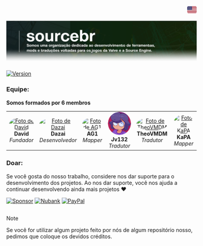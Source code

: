<!DOCTYPE html>
<div align="right">
    <a href="../profile/README.md" target="_blank">
        <img src="../img/flags/flag_eua.png" height="25" width="25">
    </a>
</div>

![banner](../img/banner-br.png)

###

[![Version](https://img.shields.io/badge/Diretrizes-V%201.0-43ff43.svg)](../guidelines/diretrizes.md)

### Equipe:

**Somos formados por 6 membros**
<div align="center">
  <table>
    <tr align="center">
      <td>
        <a href="https://github.com/davidmacalister" target="_blank">
          <img src="https://github.com/davidmacalister.png" width="120px" style="border-radius: 50%;" alt="Foto de David"/>
        </a>
        <br>
        <b>David</b>
        <br>
        <i>Fundador</i>
      </td>
      <td>
        <a href="https://github.com/kenned-candido" target="_blank">
          <img src="https://github.com/kenned-candido.png" width="120px" style="border-radius: 50%;" alt="Foto de Dazai"/>
        </a>
        <br>
        <b>Dazai</b>
        <br>
        <i>Desenvolvedor</i>
      </td>
      <td>
        <a href="https://github.com/TheAG1" target="_blank">
          <img src="https://github.com/TheAG1.png" width="120px" style="border-radius: 50%;" alt="Foto de AG1"/>
        </a>
        <br>
        <b>AG1</b>
        <br>
        <i>Mapper</i>
      </td>
      <td>
        <a href="https://github.com/Jv132" target="_blank">
          <img src="../img/jv.png" width="120px" style="border-radius: 50%;" alt="Foto de Jv132"/>
        </a>
        <br>
        <b>Jv132</b>
        <br>
        <i>Tradutor</i>
      </td>
      <td>
        <a href="https://github.com/TheoVMDM2" target="_blank">
          <img src="https://github.com/TheoVMDM2.png" width="120px" style="border-radius: 50%;" alt="Foto de TheoVMDM"/>
        </a>
        <br>
        <b>TheoVMDM</b>
        <br>
        <i>Tradutor</i>
      </td>
      <td>
        <a href="https://github.com/KaPAcomnome" target="_blank">
          <img src="https://github.com/KaPAcomnome.png" width="120px" style="border-radius: 50%;" alt="Foto de KaPA"/>
        </a>
        <br>
        <b>KaPA</b>
        <br>
        <i>Mapper</i>
      </td>
    </tr>
  </table>
</div>

### Doar:

Se você gosta do nosso trabalho, considere nos dar suporte para o desenvolvimento dos projetos. Ao nos dar suporte, você nos ajuda a continuar desenvolvendo ainda mais projetos ❤️

[![Sponsor](https://img.shields.io/badge/-sponsor-0D1117?style=for-the-badge&logo=githubsponsors&labelColor=0D1117)](https://github.com/sponsors/kenned-candido)
[![Nubank](https://img.shields.io/badge/-nubank-0D1117?style=for-the-badge&logo=nubank&logoColor=820AD1&labelColor=0D1117)](https://nubank.com.br/cobrar/1na00u/67594881-0eb2-45fc-b73c-7d065d9ba400)
[![PayPal](https://img.shields.io/badge/-paypal-0D1117?style=for-the-badge&logo=paypal&logoColor=003087&labelColor=0D1117)](https://www.paypal.com/donate/?business=AUZRQZ6DZZAPQ&no_recurring=0&currency_code=USD)

##

> [!NOTE]
> Se você for utilizar algum projeto feito por nós de algum repositório nosso, pedimos que coloque os devidos créditos.
